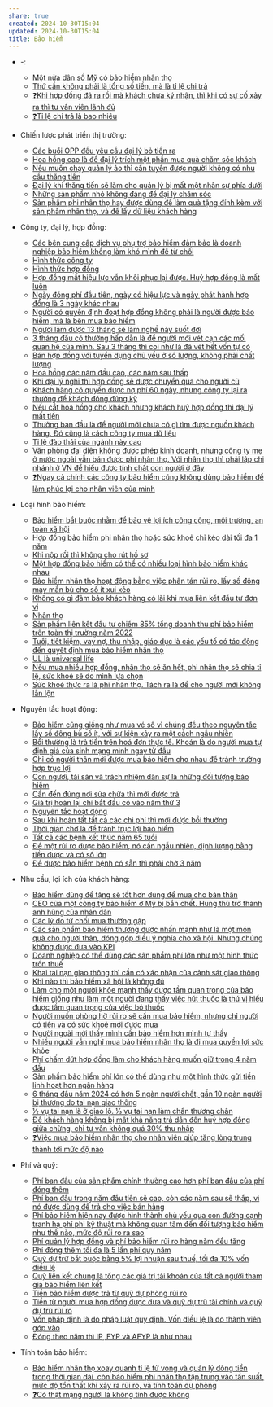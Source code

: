 ```yaml
---
share: true
created: 2024-10-30T15:04
updated: 2024-10-30T15:04
title: Bảo hiểm
---
```

- \-: 
    - [Một nửa dân số Mỹ có bảo hiểm nhân thọ](./M%E1%BB%99t%20n%E1%BB%ADa%20d%C3%A2n%20s%E1%BB%91%20M%E1%BB%B9%20c%C3%B3%20b%E1%BA%A3o%20hi%E1%BB%83m%20nh%C3%A2n%20th%E1%BB%8D.md)
    - [Thứ cần không phải là tổng số tiền, mà là tỉ lệ chi trả](./Th%E1%BB%A9%20c%E1%BA%A7n%20kh%C3%B4ng%20ph%E1%BA%A3i%20l%C3%A0%20t%E1%BB%95ng%20s%E1%BB%91%20ti%E1%BB%81n,%20m%C3%A0%20l%C3%A0%20t%E1%BB%89%20l%E1%BB%87%20chi%20tr%E1%BA%A3.md)
    - [❓Khi hợp đồng đã ra rồi mà khách chưa ký nhận, thì khi có sự cố xảy ra thì tư vấn viên lãnh đủ](./%E2%9D%93Khi%20h%E1%BB%A3p%20%C4%91%E1%BB%93ng%20%C4%91%C3%A3%20ra%20r%E1%BB%93i%20m%C3%A0%20kh%C3%A1ch%20ch%C6%B0a%20k%C3%BD%20nh%E1%BA%ADn,%20th%C3%AC%20khi%20c%C3%B3%20s%E1%BB%B1%20c%E1%BB%91%20x%E1%BA%A3y%20ra%20th%C3%AC%20t%C6%B0%20v%E1%BA%A5n%20vi%C3%AAn%20l%C3%A3nh%20%C4%91%E1%BB%A7.md)
    - [❓Tỉ lệ chi trả là bao nhiêu](./%E2%9D%93T%E1%BB%89%20l%E1%BB%87%20chi%20tr%E1%BA%A3%20l%C3%A0%20bao%20nhi%C3%AAu.md)

- Chiến lược phát triển thị trường: 
    - [Các buổi OPP đều yêu cầu đại lý bỏ tiền ra](./Chi%E1%BA%BFn%20l%C6%B0%E1%BB%A3c%20ph%C3%A1t%20tri%E1%BB%83n%20th%E1%BB%8B%20tr%C6%B0%E1%BB%9Dng/C%C3%A1c%20bu%E1%BB%95i%20OPP%20%C4%91%E1%BB%81u%20y%C3%AAu%20c%E1%BA%A7u%20%C4%91%E1%BA%A1i%20l%C3%BD%20b%E1%BB%8F%20ti%E1%BB%81n%20ra.md)
    - [Hoa hồng cao là để đại lý trích một phần mua quà chăm sóc khách](./Chi%E1%BA%BFn%20l%C6%B0%E1%BB%A3c%20ph%C3%A1t%20tri%E1%BB%83n%20th%E1%BB%8B%20tr%C6%B0%E1%BB%9Dng/Hoa%20h%E1%BB%93ng%20cao%20l%C3%A0%20%C4%91%E1%BB%83%20%C4%91%E1%BA%A1i%20l%C3%BD%20tr%C3%ADch%20m%E1%BB%99t%20ph%E1%BA%A7n%20mua%20qu%C3%A0%20ch%C4%83m%20s%C3%B3c%20kh%C3%A1ch.md)
    - [Nếu muốn chạy quản lý ảo thì cần tuyển được người không có nhu cầu thăng tiến](./Chi%E1%BA%BFn%20l%C6%B0%E1%BB%A3c%20ph%C3%A1t%20tri%E1%BB%83n%20th%E1%BB%8B%20tr%C6%B0%E1%BB%9Dng/Nh%C3%A2n%20s%E1%BB%B1/N%E1%BA%BFu%20mu%E1%BB%91n%20ch%E1%BA%A1y%20qu%E1%BA%A3n%20l%C3%BD%20%E1%BA%A3o%20th%C3%AC%20c%E1%BA%A7n%20tuy%E1%BB%83n%20%C4%91%C6%B0%E1%BB%A3c%20ng%C6%B0%E1%BB%9Di%20kh%C3%B4ng%20c%C3%B3%20nhu%20c%E1%BA%A7u%20th%C4%83ng%20ti%E1%BA%BFn.md)
    - [Đại lý khi thăng tiến sẽ làm cho quản lý bị mất một nhân sự phía dưới](./Chi%E1%BA%BFn%20l%C6%B0%E1%BB%A3c%20ph%C3%A1t%20tri%E1%BB%83n%20th%E1%BB%8B%20tr%C6%B0%E1%BB%9Dng/Nh%C3%A2n%20s%E1%BB%B1/%C4%90%E1%BA%A1i%20l%C3%BD%20khi%20th%C4%83ng%20ti%E1%BA%BFn%20s%E1%BA%BD%20l%C3%A0m%20cho%20qu%E1%BA%A3n%20l%C3%BD%20b%E1%BB%8B%20m%E1%BA%A5t%20m%E1%BB%99t%20nh%C3%A2n%20s%E1%BB%B1%20ph%C3%ADa%20d%C6%B0%E1%BB%9Bi.md)
    - [Những sản phẩm nhỏ không đáng để đại lý chăm sóc](./Chi%E1%BA%BFn%20l%C6%B0%E1%BB%A3c%20ph%C3%A1t%20tri%E1%BB%83n%20th%E1%BB%8B%20tr%C6%B0%E1%BB%9Dng/Nh%E1%BB%AFng%20s%E1%BA%A3n%20ph%E1%BA%A9m%20nh%E1%BB%8F%20kh%C3%B4ng%20%C4%91%C3%A1ng%20%C4%91%E1%BB%83%20%C4%91%E1%BA%A1i%20l%C3%BD%20ch%C4%83m%20s%C3%B3c.md)
    - [Sản phẩm phi nhân thọ hay được dùng để làm quà tặng đính kèm với sản phẩm nhân thọ, và để lấy dữ liệu khách hàng](S%E1%BA%A3n%20ph%E1%BA%A9m%20phi%20nh%C3%A2n%20th%E1%BB%8D%20hay%20%C4%91%C6%B0%E1%BB%A3c%20d%C3%B9ng%20%C4%91%E1%BB%83%20l%C3%A0m%20qu%C3%A0%20t%E1%BA%B7ng%20%C4%91%C3%ADnh%20k%C3%A8m%20v%E1%BB%9Bi%20s%E1%BA%A3n%20ph%E1%BA%A9m%20nh%C3%A2n%20th%E1%BB%8D,%20v%C3%A0%20%C4%91%E1%BB%83%20l%E1%BA%A5y%20d%E1%BB%AF%20li%E1%BB%87u%20kh%C3%A1ch%20h%C3%A0ng.md)

- Công ty, đại lý, hợp đồng: 
    - [Các bên cung cấp dịch vụ phụ trợ bảo hiểm đảm bảo là doanh nghiệp bảo hiểm không làm khó mình để từ chối](./C%C3%B4ng%20ty,%20%C4%91%E1%BA%A1i%20l%C3%BD,%20h%E1%BB%A3p%20%C4%91%E1%BB%93ng/C%C3%A1c%20b%C3%AAn%20cung%20c%E1%BA%A5p%20d%E1%BB%8Bch%20v%E1%BB%A5%20ph%E1%BB%A5%20tr%E1%BB%A3%20b%E1%BA%A3o%20hi%E1%BB%83m%20%C4%91%E1%BA%A3m%20b%E1%BA%A3o%20l%C3%A0%20doanh%20nghi%E1%BB%87p%20b%E1%BA%A3o%20hi%E1%BB%83m%20kh%C3%B4ng%20l%C3%A0m%20kh%C3%B3%20m%C3%ACnh%20%C4%91%E1%BB%83%20t%E1%BB%AB%20ch%E1%BB%91i.md)
    - [Hình thức công ty](./C%C3%B4ng%20ty,%20%C4%91%E1%BA%A1i%20l%C3%BD,%20h%E1%BB%A3p%20%C4%91%E1%BB%93ng/H%C3%ACnh%20th%E1%BB%A9c%20c%C3%B4ng%20ty.md)
    - [Hình thức hợp đồng](./C%C3%B4ng%20ty,%20%C4%91%E1%BA%A1i%20l%C3%BD,%20h%E1%BB%A3p%20%C4%91%E1%BB%93ng/H%C3%ACnh%20th%E1%BB%A9c%20h%E1%BB%A3p%20%C4%91%E1%BB%93ng.md)
    - [Hợp đồng mất hiệu lực vẫn khôi phục lại được. Huỷ hợp đồng là mất luôn](./C%C3%B4ng%20ty,%20%C4%91%E1%BA%A1i%20l%C3%BD,%20h%E1%BB%A3p%20%C4%91%E1%BB%93ng/H%E1%BB%A3p%20%C4%91%E1%BB%93ng%20m%E1%BA%A5t%20hi%E1%BB%87u%20l%E1%BB%B1c%20v%E1%BA%ABn%20kh%C3%B4i%20ph%E1%BB%A5c%20l%E1%BA%A1i%20%C4%91%C6%B0%E1%BB%A3c.%20Hu%E1%BB%B7%20h%E1%BB%A3p%20%C4%91%E1%BB%93ng%20l%C3%A0%20m%E1%BA%A5t%20lu%C3%B4n.md)
    - [Ngày đóng phí đầu tiên, ngày có hiệu lực và ngày phát hành hợp đồng là 3 ngày khác nhau](./C%C3%B4ng%20ty,%20%C4%91%E1%BA%A1i%20l%C3%BD,%20h%E1%BB%A3p%20%C4%91%E1%BB%93ng/Ng%C3%A0y%20%C4%91%C3%B3ng%20ph%C3%AD%20%C4%91%E1%BA%A7u%20ti%C3%AAn,%20ng%C3%A0y%20c%C3%B3%20hi%E1%BB%87u%20l%E1%BB%B1c%20v%C3%A0%20ng%C3%A0y%20ph%C3%A1t%20h%C3%A0nh%20h%E1%BB%A3p%20%C4%91%E1%BB%93ng%20l%C3%A0%203%20ng%C3%A0y%20kh%C3%A1c%20nhau.md)
    - [Người có quyền định đoạt hợp đồng không phải là người được bảo hiểm, mà là bên mua bảo hiểm](./C%C3%B4ng%20ty,%20%C4%91%E1%BA%A1i%20l%C3%BD,%20h%E1%BB%A3p%20%C4%91%E1%BB%93ng/Ng%C6%B0%E1%BB%9Di%20c%C3%B3%20quy%E1%BB%81n%20%C4%91%E1%BB%8Bnh%20%C4%91o%E1%BA%A1t%20h%E1%BB%A3p%20%C4%91%E1%BB%93ng%20kh%C3%B4ng%20ph%E1%BA%A3i%20l%C3%A0%20ng%C6%B0%E1%BB%9Di%20%C4%91%C6%B0%E1%BB%A3c%20b%E1%BA%A3o%20hi%E1%BB%83m,%20m%C3%A0%20l%C3%A0%20b%C3%AAn%20mua%20b%E1%BA%A3o%20hi%E1%BB%83m.md)
    - [Người làm được 13 tháng sẽ làm nghề này suốt đời](./C%C3%B4ng%20ty,%20%C4%91%E1%BA%A1i%20l%C3%BD,%20h%E1%BB%A3p%20%C4%91%E1%BB%93ng/Ng%C6%B0%E1%BB%9Di%20l%C3%A0m%20%C4%91%C6%B0%E1%BB%A3c%2013%20th%C3%A1ng%20s%E1%BA%BD%20l%C3%A0m%20ngh%E1%BB%81%20n%C3%A0y%20su%E1%BB%91t%20%C4%91%E1%BB%9Di.md)
    - [3 tháng đầu có thưởng hấp dẫn là để người mới vét cạn các mối quan hệ của mình. Sau 3 tháng thì coi như là đã vét hết vốn tự có](./C%C3%B4ng%20ty,%20%C4%91%E1%BA%A1i%20l%C3%BD,%20h%E1%BB%A3p%20%C4%91%E1%BB%93ng/Th%C6%B0%E1%BB%9Fng,%20hoa%20h%E1%BB%93ng/3%20th%C3%A1ng%20%C4%91%E1%BA%A7u%20c%C3%B3%20th%C6%B0%E1%BB%9Fng%20h%E1%BA%A5p%20d%E1%BA%ABn%20l%C3%A0%20%C4%91%E1%BB%83%20ng%C6%B0%E1%BB%9Di%20m%E1%BB%9Bi%20v%C3%A9t%20c%E1%BA%A1n%20c%C3%A1c%20m%E1%BB%91i%20quan%20h%E1%BB%87%20c%E1%BB%A7a%20m%C3%ACnh.%20Sau%203%20th%C3%A1ng%20th%C3%AC%20coi%20nh%C6%B0%20l%C3%A0%20%C4%91%C3%A3%20v%C3%A9t%20h%E1%BA%BFt%20v%E1%BB%91n%20t%E1%BB%B1%20c%C3%B3.md)
    - [Bán hợp đồng với tuyển dụng chủ yếu ở số lượng, không phải chất lượng](./C%C3%B4ng%20ty,%20%C4%91%E1%BA%A1i%20l%C3%BD,%20h%E1%BB%A3p%20%C4%91%E1%BB%93ng/Th%C6%B0%E1%BB%9Fng,%20hoa%20h%E1%BB%93ng/B%C3%A1n%20h%E1%BB%A3p%20%C4%91%E1%BB%93ng%20v%E1%BB%9Bi%20tuy%E1%BB%83n%20d%E1%BB%A5ng%20ch%E1%BB%A7%20y%E1%BA%BFu%20%E1%BB%9F%20s%E1%BB%91%20l%C6%B0%E1%BB%A3ng,%20kh%C3%B4ng%20ph%E1%BA%A3i%20ch%E1%BA%A5t%20l%C6%B0%E1%BB%A3ng.md)
    - [Hoa hồng các năm đầu cao, các năm sau thấp](Hoa%20h%E1%BB%93ng%20c%C3%A1c%20n%C4%83m%20%C4%91%E1%BA%A7u%20cao,%20c%C3%A1c%20n%C4%83m%20sau%20th%E1%BA%A5p.md)
    - [Khi đại lý nghỉ thì hợp đồng sẽ được chuyển qua cho người cũ](./C%C3%B4ng%20ty,%20%C4%91%E1%BA%A1i%20l%C3%BD,%20h%E1%BB%A3p%20%C4%91%E1%BB%93ng/Th%C6%B0%E1%BB%9Fng,%20hoa%20h%E1%BB%93ng/Khi%20%C4%91%E1%BA%A1i%20l%C3%BD%20ngh%E1%BB%89%20th%C3%AC%20h%E1%BB%A3p%20%C4%91%E1%BB%93ng%20s%E1%BA%BD%20%C4%91%C6%B0%E1%BB%A3c%20chuy%E1%BB%83n%20qua%20cho%20ng%C6%B0%E1%BB%9Di%20c%C5%A9.md)
    - [Khách hàng có quyền được nợ phí 60 ngày, nhưng công ty lại ra thưởng để khách đóng đúng kỳ](Kh%C3%A1ch%20h%C3%A0ng%20c%C3%B3%20quy%E1%BB%81n%20%C4%91%C6%B0%E1%BB%A3c%20n%E1%BB%A3%20ph%C3%AD%2060%20ng%C3%A0y,%20nh%C6%B0ng%20c%C3%B4ng%20ty%20l%E1%BA%A1i%20ra%20th%C6%B0%E1%BB%9Fng%20%C4%91%E1%BB%83%20kh%C3%A1ch%20%C4%91%C3%B3ng%20%C4%91%C3%BAng%20k%E1%BB%B3.md)
    - [Nếu cắt hoa hồng cho khách nhưng khách huỷ hợp đồng thì đại lý mất tiền](./C%C3%B4ng%20ty,%20%C4%91%E1%BA%A1i%20l%C3%BD,%20h%E1%BB%A3p%20%C4%91%E1%BB%93ng/Th%C6%B0%E1%BB%9Fng,%20hoa%20h%E1%BB%93ng/N%E1%BA%BFu%20c%E1%BA%AFt%20hoa%20h%E1%BB%93ng%20cho%20kh%C3%A1ch%20nh%C6%B0ng%20kh%C3%A1ch%20hu%E1%BB%B7%20h%E1%BB%A3p%20%C4%91%E1%BB%93ng%20th%C3%AC%20%C4%91%E1%BA%A1i%20l%C3%BD%20m%E1%BA%A5t%20ti%E1%BB%81n.md)
    - [Thưởng ban đầu là để người mới chưa có gì tìm được nguồn khách hàng. Đó cũng là cách công ty mua dữ liệu](./C%C3%B4ng%20ty,%20%C4%91%E1%BA%A1i%20l%C3%BD,%20h%E1%BB%A3p%20%C4%91%E1%BB%93ng/Th%C6%B0%E1%BB%9Fng,%20hoa%20h%E1%BB%93ng/Th%C6%B0%E1%BB%9Fng%20ban%20%C4%91%E1%BA%A7u%20l%C3%A0%20%C4%91%E1%BB%83%20ng%C6%B0%E1%BB%9Di%20m%E1%BB%9Bi%20ch%C6%B0a%20c%C3%B3%20g%C3%AC%20t%C3%ACm%20%C4%91%C6%B0%E1%BB%A3c%20ngu%E1%BB%93n%20kh%C3%A1ch%20h%C3%A0ng.%20%C4%90%C3%B3%20c%C5%A9ng%20l%C3%A0%20c%C3%A1ch%20c%C3%B4ng%20ty%20mua%20d%E1%BB%AF%20li%E1%BB%87u.md)
    - [Tỉ lệ đào thải của ngành này cao](./C%C3%B4ng%20ty,%20%C4%91%E1%BA%A1i%20l%C3%BD,%20h%E1%BB%A3p%20%C4%91%E1%BB%93ng/T%E1%BB%89%20l%E1%BB%87%20%C4%91%C3%A0o%20th%E1%BA%A3i%20c%E1%BB%A7a%20ng%C3%A0nh%20n%C3%A0y%20cao.md)
    - [Văn phòng đại diện không được phép kinh doanh, nhưng công ty mẹ ở nước ngoài vẫn bán được phi nhân thọ. Với nhân thọ thì phải lập chi nhánh ở VN để hiểu được tính chất con người ở đây](./C%C3%B4ng%20ty,%20%C4%91%E1%BA%A1i%20l%C3%BD,%20h%E1%BB%A3p%20%C4%91%E1%BB%93ng/V%C4%83n%20ph%C3%B2ng%20%C4%91%E1%BA%A1i%20di%E1%BB%87n%20kh%C3%B4ng%20%C4%91%C6%B0%E1%BB%A3c%20ph%C3%A9p%20kinh%20doanh,%20nh%C6%B0ng%20c%C3%B4ng%20ty%20m%E1%BA%B9%20%E1%BB%9F%20n%C6%B0%E1%BB%9Bc%20ngo%C3%A0i%20v%E1%BA%ABn%20b%C3%A1n%20%C4%91%C6%B0%E1%BB%A3c%20phi%20nh%C3%A2n%20th%E1%BB%8D.%20V%E1%BB%9Bi%20nh%C3%A2n%20th%E1%BB%8D%20th%C3%AC%20ph%E1%BA%A3i%20l%E1%BA%ADp%20chi%20nh%C3%A1nh%20%E1%BB%9F%20VN%20%C4%91%E1%BB%83%20hi%E1%BB%83u%20%C4%91%C6%B0%E1%BB%A3c%20t%C3%ADnh%20ch%E1%BA%A5t%20con%20ng%C6%B0%E1%BB%9Di%20%E1%BB%9F%20%C4%91%C3%A2y.md)
    - [❓Ngay cả chính các công ty bảo hiểm cũng không dùng bảo hiểm để làm phúc lợi cho nhân viên của mình](./C%C3%B4ng%20ty,%20%C4%91%E1%BA%A1i%20l%C3%BD,%20h%E1%BB%A3p%20%C4%91%E1%BB%93ng/%E2%9D%93Ngay%20c%E1%BA%A3%20ch%C3%ADnh%20c%C3%A1c%20c%C3%B4ng%20ty%20b%E1%BA%A3o%20hi%E1%BB%83m%20c%C5%A9ng%20kh%C3%B4ng%20d%C3%B9ng%20b%E1%BA%A3o%20hi%E1%BB%83m%20%C4%91%E1%BB%83%20l%C3%A0m%20ph%C3%BAc%20l%E1%BB%A3i%20cho%20nh%C3%A2n%20vi%C3%AAn%20c%E1%BB%A7a%20m%C3%ACnh.md)

- Loại hình bảo hiểm: 
    - [Bảo hiểm bắt buộc nhằm để bảo vệ lợi ích công cộng, môi trường, an toàn xã hội](./Lo%E1%BA%A1i%20h%C3%ACnh%20b%E1%BA%A3o%20hi%E1%BB%83m/B%E1%BA%A3o%20hi%E1%BB%83m%20b%E1%BA%AFt%20bu%E1%BB%99c%20nh%E1%BA%B1m%20%C4%91%E1%BB%83%20b%E1%BA%A3o%20v%E1%BB%87%20l%E1%BB%A3i%20%C3%ADch%20c%C3%B4ng%20c%E1%BB%99ng,%20m%C3%B4i%20tr%C6%B0%E1%BB%9Dng,%20an%20to%C3%A0n%20x%C3%A3%20h%E1%BB%99i.md)
    - [Hợp đồng bảo hiểm phi nhân thọ hoặc sức khoẻ chỉ kéo dài tối đa 1 năm](./Lo%E1%BA%A1i%20h%C3%ACnh%20b%E1%BA%A3o%20hi%E1%BB%83m/H%E1%BB%A3p%20%C4%91%E1%BB%93ng%20b%E1%BA%A3o%20hi%E1%BB%83m%20phi%20nh%C3%A2n%20th%E1%BB%8D%20ho%E1%BA%B7c%20s%E1%BB%A9c%20kho%E1%BA%BB%20ch%E1%BB%89%20k%C3%A9o%20d%C3%A0i%20t%E1%BB%91i%20%C4%91a%201%20n%C4%83m.md)
    - [Khi nộp rồi thì không cho rút hồ sơ](Khi%20n%E1%BB%99p%20r%E1%BB%93i%20th%C3%AC%20kh%C3%B4ng%20cho%20r%C3%BAt%20h%E1%BB%93%20s%C6%A1.md)
    - [Một hợp đồng bảo hiểm có thể có nhiều loại hình bảo hiểm khác nhau](./Lo%E1%BA%A1i%20h%C3%ACnh%20b%E1%BA%A3o%20hi%E1%BB%83m/M%E1%BB%99t%20h%E1%BB%A3p%20%C4%91%E1%BB%93ng%20b%E1%BA%A3o%20hi%E1%BB%83m%20c%C3%B3%20th%E1%BB%83%20c%C3%B3%20nhi%E1%BB%81u%20lo%E1%BA%A1i%20h%C3%ACnh%20b%E1%BA%A3o%20hi%E1%BB%83m%20kh%C3%A1c%20nhau.md)
    - [Bảo hiểm nhân thọ hoạt động bằng việc phân tán rủi ro, lấy số đông may mắn bù cho số ít xui xẻo](B%E1%BA%A3o%20hi%E1%BB%83m%20nh%C3%A2n%20th%E1%BB%8D%20ho%E1%BA%A1t%20%C4%91%E1%BB%99ng%20b%E1%BA%B1ng%20vi%E1%BB%87c%20ph%C3%A2n%20t%C3%A1n%20r%E1%BB%A7i%20ro,%20l%E1%BA%A5y%20s%E1%BB%91%20%C4%91%C3%B4ng%20may%20m%E1%BA%AFn%20b%C3%B9%20cho%20s%E1%BB%91%20%C3%ADt%20xui%20x%E1%BA%BBo.md)
    - [Không có gì đảm bảo khách hàng có lãi khi mua liên kết đầu tư đơn vị](./Lo%E1%BA%A1i%20h%C3%ACnh%20b%E1%BA%A3o%20hi%E1%BB%83m/Nh%C3%A2n%20th%E1%BB%8D/Kh%C3%B4ng%20c%C3%B3%20g%C3%AC%20%C4%91%E1%BA%A3m%20b%E1%BA%A3o%20kh%C3%A1ch%20h%C3%A0ng%20c%C3%B3%20l%C3%A3i%20khi%20mua%20li%C3%AAn%20k%E1%BA%BFt%20%C4%91%E1%BA%A7u%20t%C6%B0%20%C4%91%C6%A1n%20v%E1%BB%8B.md)
    - [Nhân thọ](./Lo%E1%BA%A1i%20h%C3%ACnh%20b%E1%BA%A3o%20hi%E1%BB%83m/Nh%C3%A2n%20th%E1%BB%8D/index.md)
    - [Sản phẩm liên kết đầu tư chiếm 85% tổng doanh thu phí bảo hiểm trên toàn thị trường năm 2022](./Lo%E1%BA%A1i%20h%C3%ACnh%20b%E1%BA%A3o%20hi%E1%BB%83m/Nh%C3%A2n%20th%E1%BB%8D/S%E1%BA%A3n%20ph%E1%BA%A9m%20li%C3%AAn%20k%E1%BA%BFt%20%C4%91%E1%BA%A7u%20t%C6%B0%20chi%E1%BA%BFm%2085%EF%BC%85%20t%E1%BB%95ng%20doanh%20thu%20ph%C3%AD%20b%E1%BA%A3o%20hi%E1%BB%83m%20tr%C3%AAn%20to%C3%A0n%20th%E1%BB%8B%20tr%C6%B0%E1%BB%9Dng%20n%C4%83m%202022.md)
    - [Tuổi, tiết kiệm, vay nợ, thu nhập, giáo dục là các yếu tố có tác động đến quyết định mua bảo hiểm nhân thọ](./Lo%E1%BA%A1i%20h%C3%ACnh%20b%E1%BA%A3o%20hi%E1%BB%83m/Nh%C3%A2n%20th%E1%BB%8D/Tu%E1%BB%95i,%20ti%E1%BA%BFt%20ki%E1%BB%87m,%20vay%20n%E1%BB%A3,%20thu%20nh%E1%BA%ADp,%20gi%C3%A1o%20d%E1%BB%A5c%20l%C3%A0%20c%C3%A1c%20y%E1%BA%BFu%20t%E1%BB%91%20c%C3%B3%20t%C3%A1c%20%C4%91%E1%BB%99ng%20%C4%91%E1%BA%BFn%20quy%E1%BA%BFt%20%C4%91%E1%BB%8Bnh%20mua%20b%E1%BA%A3o%20hi%E1%BB%83m%20nh%C3%A2n%20th%E1%BB%8D.md)
    - [UL là universal life](./Lo%E1%BA%A1i%20h%C3%ACnh%20b%E1%BA%A3o%20hi%E1%BB%83m/Nh%C3%A2n%20th%E1%BB%8D/UL%20l%C3%A0%20universal%20life.md)
    - [Nếu mua nhiều hợp đồng, nhân thọ sẽ ăn hết, phi nhân thọ sẽ chia tỉ lệ, sức khoẻ sẽ do mình lựa chọn](./Lo%E1%BA%A1i%20h%C3%ACnh%20b%E1%BA%A3o%20hi%E1%BB%83m/N%E1%BA%BFu%20mua%20nhi%E1%BB%81u%20h%E1%BB%A3p%20%C4%91%E1%BB%93ng,%20nh%C3%A2n%20th%E1%BB%8D%20s%E1%BA%BD%20%C4%83n%20h%E1%BA%BFt,%20phi%20nh%C3%A2n%20th%E1%BB%8D%20s%E1%BA%BD%20chia%20t%E1%BB%89%20l%E1%BB%87,%20s%E1%BB%A9c%20kho%E1%BA%BB%20s%E1%BA%BD%20do%20m%C3%ACnh%20l%E1%BB%B1a%20ch%E1%BB%8Dn.md)
    - [Sức khoẻ thực ra là phi nhân thọ. Tách ra là để cho người mới không lẫn lộn](./Lo%E1%BA%A1i%20h%C3%ACnh%20b%E1%BA%A3o%20hi%E1%BB%83m/S%E1%BB%A9c%20kho%E1%BA%BB%20th%E1%BB%B1c%20ra%20l%C3%A0%20phi%20nh%C3%A2n%20th%E1%BB%8D.%20T%C3%A1ch%20ra%20l%C3%A0%20%C4%91%E1%BB%83%20cho%20ng%C6%B0%E1%BB%9Di%20m%E1%BB%9Bi%20kh%C3%B4ng%20l%E1%BA%ABn%20l%E1%BB%99n.md)

- Nguyên tắc hoạt động: 
    - [Bảo hiểm cũng giống như mua vé số vì chúng đều theo nguyên tắc lấy số đông bù số ít, với sự kiện xảy ra một cách ngẫu nhiên](./Nguy%C3%AAn%20t%E1%BA%AFc%20ho%E1%BA%A1t%20%C4%91%E1%BB%99ng/B%E1%BA%A3o%20hi%E1%BB%83m%20c%C5%A9ng%20gi%E1%BB%91ng%20nh%C6%B0%20mua%20v%C3%A9%20s%E1%BB%91%20v%C3%AC%20ch%C3%BAng%20%C4%91%E1%BB%81u%20theo%20nguy%C3%AAn%20t%E1%BA%AFc%20l%E1%BA%A5y%20s%E1%BB%91%20%C4%91%C3%B4ng%20b%C3%B9%20s%E1%BB%91%20%C3%ADt,%20v%E1%BB%9Bi%20s%E1%BB%B1%20ki%E1%BB%87n%20x%E1%BA%A3y%20ra%20m%E1%BB%99t%20c%C3%A1ch%20ng%E1%BA%ABu%20nhi%C3%AAn.md)
    - [Bồi thường là trả tiền trên hoá đơn thực tế. Khoán là do người mua tự định giá của sinh mạng mình ngay từ đầu](./Nguy%C3%AAn%20t%E1%BA%AFc%20ho%E1%BA%A1t%20%C4%91%E1%BB%99ng/B%E1%BB%93i%20th%C6%B0%E1%BB%9Dng%20l%C3%A0%20tr%E1%BA%A3%20ti%E1%BB%81n%20tr%C3%AAn%20ho%C3%A1%20%C4%91%C6%A1n%20th%E1%BB%B1c%20t%E1%BA%BF.%20Kho%C3%A1n%20l%C3%A0%20do%20ng%C6%B0%E1%BB%9Di%20mua%20t%E1%BB%B1%20%C4%91%E1%BB%8Bnh%20gi%C3%A1%20c%E1%BB%A7a%20sinh%20m%E1%BA%A1ng%20m%C3%ACnh%20ngay%20t%E1%BB%AB%20%C4%91%E1%BA%A7u.md)
    - [Chỉ có người thân mới được mua bảo hiểm cho nhau để tránh trường hợp trục lợi](./Nguy%C3%AAn%20t%E1%BA%AFc%20ho%E1%BA%A1t%20%C4%91%E1%BB%99ng/Ch%E1%BB%89%20c%C3%B3%20ng%C6%B0%E1%BB%9Di%20th%C3%A2n%20m%E1%BB%9Bi%20%C4%91%C6%B0%E1%BB%A3c%20mua%20b%E1%BA%A3o%20hi%E1%BB%83m%20cho%20nhau%20%C4%91%E1%BB%83%20tr%C3%A1nh%20tr%C6%B0%E1%BB%9Dng%20h%E1%BB%A3p%20tr%E1%BB%A5c%20l%E1%BB%A3i.md)
    - [Con người, tài sản và trách nhiệm dân sự là những đối tượng bảo hiểm](./Nguy%C3%AAn%20t%E1%BA%AFc%20ho%E1%BA%A1t%20%C4%91%E1%BB%99ng/Con%20ng%C6%B0%E1%BB%9Di,%20t%C3%A0i%20s%E1%BA%A3n%20v%C3%A0%20tr%C3%A1ch%20nhi%E1%BB%87m%20d%C3%A2n%20s%E1%BB%B1%20l%C3%A0%20nh%E1%BB%AFng%20%C4%91%E1%BB%91i%20t%C6%B0%E1%BB%A3ng%20b%E1%BA%A3o%20hi%E1%BB%83m.md)
    - [Cần đến đúng nơi sửa chữa thì mới được trả](./Nguy%C3%AAn%20t%E1%BA%AFc%20ho%E1%BA%A1t%20%C4%91%E1%BB%99ng/C%E1%BA%A7n%20%C4%91%E1%BA%BFn%20%C4%91%C3%BAng%20n%C6%A1i%20s%E1%BB%ADa%20ch%E1%BB%AFa%20th%C3%AC%20m%E1%BB%9Bi%20%C4%91%C6%B0%E1%BB%A3c%20tr%E1%BA%A3.md)
    - [Giá trị hoàn lại chỉ bắt đầu có vào năm thứ 3](./Nguy%C3%AAn%20t%E1%BA%AFc%20ho%E1%BA%A1t%20%C4%91%E1%BB%99ng/Gi%C3%A1%20tr%E1%BB%8B%20ho%C3%A0n%20l%E1%BA%A1i%20ch%E1%BB%89%20b%E1%BA%AFt%20%C4%91%E1%BA%A7u%20c%C3%B3%20v%C3%A0o%20n%C4%83m%20th%E1%BB%A9%203.md)
    - [Nguyên tắc hoạt động](./Nguy%C3%AAn%20t%E1%BA%AFc%20ho%E1%BA%A1t%20%C4%91%E1%BB%99ng/index.md)
    - [Sau khi hoàn tất tất cả các chi phí thì mới được bồi thường](./Nguy%C3%AAn%20t%E1%BA%AFc%20ho%E1%BA%A1t%20%C4%91%E1%BB%99ng/Sau%20khi%20ho%C3%A0n%20t%E1%BA%A5t%20t%E1%BA%A5t%20c%E1%BA%A3%20c%C3%A1c%20chi%20ph%C3%AD%20th%C3%AC%20m%E1%BB%9Bi%20%C4%91%C6%B0%E1%BB%A3c%20b%E1%BB%93i%20th%C6%B0%E1%BB%9Dng.md)
    - [Thời gian chờ là để tránh trục lợi bảo hiểm](./Nguy%C3%AAn%20t%E1%BA%AFc%20ho%E1%BA%A1t%20%C4%91%E1%BB%99ng/Th%E1%BB%9Di%20gian%20ch%E1%BB%9D%20l%C3%A0%20%C4%91%E1%BB%83%20tr%C3%A1nh%20tr%E1%BB%A5c%20l%E1%BB%A3i%20b%E1%BA%A3o%20hi%E1%BB%83m.md)
    - [Tất cả các bệnh kết thúc năm 65 tuổi](./Nguy%C3%AAn%20t%E1%BA%AFc%20ho%E1%BA%A1t%20%C4%91%E1%BB%99ng/T%E1%BA%A5t%20c%E1%BA%A3%20c%C3%A1c%20b%E1%BB%87nh%20k%E1%BA%BFt%20th%C3%BAc%20n%C4%83m%2065%20tu%E1%BB%95i.md)
    - [Để một rủi ro được bảo hiểm, nó cần ngẫu nhiên, định lượng bằng tiền được và có số lớn](./Nguy%C3%AAn%20t%E1%BA%AFc%20ho%E1%BA%A1t%20%C4%91%E1%BB%99ng/%C4%90%E1%BB%83%20m%E1%BB%99t%20r%E1%BB%A7i%20ro%20%C4%91%C6%B0%E1%BB%A3c%20b%E1%BA%A3o%20hi%E1%BB%83m,%20n%C3%B3%20c%E1%BA%A7n%20ng%E1%BA%ABu%20nhi%C3%AAn,%20%C4%91%E1%BB%8Bnh%20l%C6%B0%E1%BB%A3ng%20b%E1%BA%B1ng%20ti%E1%BB%81n%20%C4%91%C6%B0%E1%BB%A3c%20v%C3%A0%20c%C3%B3%20s%E1%BB%91%20l%E1%BB%9Bn.md)
    - [Để được bảo hiểm bệnh có sẵn thì phải chờ 3 năm](./Nguy%C3%AAn%20t%E1%BA%AFc%20ho%E1%BA%A1t%20%C4%91%E1%BB%99ng/%C4%90%E1%BB%83%20%C4%91%C6%B0%E1%BB%A3c%20b%E1%BA%A3o%20hi%E1%BB%83m%20b%E1%BB%87nh%20c%C3%B3%20s%E1%BA%B5n%20th%C3%AC%20ph%E1%BA%A3i%20ch%E1%BB%9D%203%20n%C4%83m.md)

- Nhu cầu, lợi ích của khách hàng: 
    - [Bảo hiểm dùng để tặng sẽ tốt hơn dùng để mua cho bản thân](./Nhu%20c%E1%BA%A7u,%20l%E1%BB%A3i%20%C3%ADch%20c%E1%BB%A7a%20kh%C3%A1ch%20h%C3%A0ng/B%E1%BA%A3o%20hi%E1%BB%83m%20d%C3%B9ng%20%C4%91%E1%BB%83%20t%E1%BA%B7ng%20s%E1%BA%BD%20t%E1%BB%91t%20h%C6%A1n%20d%C3%B9ng%20%C4%91%E1%BB%83%20mua%20cho%20b%E1%BA%A3n%20th%C3%A2n.md)
    - [CEO của một công ty bảo hiểm ở Mỹ bị bắn chết. Hung thủ trở thành anh hùng của nhân dân](./Nhu%20c%E1%BA%A7u,%20l%E1%BB%A3i%20%C3%ADch%20c%E1%BB%A7a%20kh%C3%A1ch%20h%C3%A0ng/CEO%20c%E1%BB%A7a%20m%E1%BB%99t%20c%C3%B4ng%20ty%20b%E1%BA%A3o%20hi%E1%BB%83m%20%E1%BB%9F%20M%E1%BB%B9%20b%E1%BB%8B%20b%E1%BA%AFn%20ch%E1%BA%BFt.%20Hung%20th%E1%BB%A7%20tr%E1%BB%9F%20th%C3%A0nh%20anh%20h%C3%B9ng%20c%E1%BB%A7a%20nh%C3%A2n%20d%C3%A2n.md)
    - [Các lý do từ chối mua thường gặp](./Nhu%20c%E1%BA%A7u,%20l%E1%BB%A3i%20%C3%ADch%20c%E1%BB%A7a%20kh%C3%A1ch%20h%C3%A0ng/C%C3%A1c%20l%C3%BD%20do%20t%E1%BB%AB%20ch%E1%BB%91i%20mua%20th%C6%B0%E1%BB%9Dng%20g%E1%BA%B7p.md)
    - [Các sản phẩm bảo hiểm thường được nhấn mạnh như là một món quà cho người thân, đóng góp điều ý nghĩa cho xã hội. Nhưng chúng không được đưa vào KPI](C%C3%A1c%20s%E1%BA%A3n%20ph%E1%BA%A9m%20b%E1%BA%A3o%20hi%E1%BB%83m%20th%C6%B0%E1%BB%9Dng%20%C4%91%C6%B0%E1%BB%A3c%20nh%E1%BA%A5n%20m%E1%BA%A1nh%20nh%C6%B0%20l%C3%A0%20m%E1%BB%99t%20m%C3%B3n%20qu%C3%A0%20cho%20ng%C6%B0%E1%BB%9Di%20th%C3%A2n,%20%C4%91%C3%B3ng%20g%C3%B3p%20%C4%91i%E1%BB%81u%20%C3%BD%20ngh%C4%A9a%20cho%20x%C3%A3%20h%E1%BB%99i.%20Nh%C6%B0ng%20ch%C3%BAng%20kh%C3%B4ng%20%C4%91%C6%B0%E1%BB%A3c%20%C4%91%C6%B0a%20v%C3%A0o%20KPI.md)
    - [Doanh nghiệp có thể dùng các sản phẩm phí lớn như một hình thức trốn thuế](./Nhu%20c%E1%BA%A7u,%20l%E1%BB%A3i%20%C3%ADch%20c%E1%BB%A7a%20kh%C3%A1ch%20h%C3%A0ng/Doanh%20nghi%E1%BB%87p%20c%C3%B3%20th%E1%BB%83%20d%C3%B9ng%20c%C3%A1c%20s%E1%BA%A3n%20ph%E1%BA%A9m%20ph%C3%AD%20l%E1%BB%9Bn%20nh%C6%B0%20m%E1%BB%99t%20h%C3%ACnh%20th%E1%BB%A9c%20tr%E1%BB%91n%20thu%E1%BA%BF.md)
    - [Khai tai nạn giao thông thì cần có xác nhận của cảnh sát giao thông](Khai%20tai%20n%E1%BA%A1n%20giao%20th%C3%B4ng%20th%C3%AC%20c%E1%BA%A7n%20c%C3%B3%20x%C3%A1c%20nh%E1%BA%ADn%20c%E1%BB%A7a%20c%E1%BA%A3nh%20s%C3%A1t%20giao%20th%C3%B4ng.md)
    - [Khi nào thì bảo hiểm xã hội là không đủ](./Nhu%20c%E1%BA%A7u,%20l%E1%BB%A3i%20%C3%ADch%20c%E1%BB%A7a%20kh%C3%A1ch%20h%C3%A0ng/Khi%20n%C3%A0o%20th%C3%AC%20b%E1%BA%A3o%20hi%E1%BB%83m%20x%C3%A3%20h%E1%BB%99i%20l%C3%A0%20kh%C3%B4ng%20%C4%91%E1%BB%A7.md)
    - [Làm cho một người khỏe mạnh thấy được tầm quan trọng của bảo hiểm giống như làm một người đang thấy việc hút thuốc là thú vị hiểu được tầm quan trọng của việc bỏ thuốc](L%C3%A0m%20cho%20m%E1%BB%99t%20ng%C6%B0%E1%BB%9Di%20kh%E1%BB%8Fe%20m%E1%BA%A1nh%20th%E1%BA%A5y%20%C4%91%C6%B0%E1%BB%A3c%20t%E1%BA%A7m%20quan%20tr%E1%BB%8Dng%20c%E1%BB%A7a%20b%E1%BA%A3o%20hi%E1%BB%83m%20gi%E1%BB%91ng%20nh%C6%B0%20l%C3%A0m%20m%E1%BB%99t%20ng%C6%B0%E1%BB%9Di%20%C4%91ang%20th%E1%BA%A5y%20vi%E1%BB%87c%20h%C3%BAt%20thu%E1%BB%91c%20l%C3%A0%20th%C3%BA%20v%E1%BB%8B%20hi%E1%BB%83u%20%C4%91%C6%B0%E1%BB%A3c%20t%E1%BA%A7m%20quan%20tr%E1%BB%8Dng%20c%E1%BB%A7a%20vi%E1%BB%87c%20b%E1%BB%8F%20thu%E1%BB%91c.md)
    - [Người muốn phòng hờ rủi ro sẽ cần mua bảo hiểm, nhưng chỉ người có tiền và có sức khoẻ mới được mua](./Nhu%20c%E1%BA%A7u,%20l%E1%BB%A3i%20%C3%ADch%20c%E1%BB%A7a%20kh%C3%A1ch%20h%C3%A0ng/Ng%C6%B0%E1%BB%9Di%20mu%E1%BB%91n%20ph%C3%B2ng%20h%E1%BB%9D%20r%E1%BB%A7i%20ro%20s%E1%BA%BD%20c%E1%BA%A7n%20mua%20b%E1%BA%A3o%20hi%E1%BB%83m,%20nh%C6%B0ng%20ch%E1%BB%89%20ng%C6%B0%E1%BB%9Di%20c%C3%B3%20ti%E1%BB%81n%20v%C3%A0%20c%C3%B3%20s%E1%BB%A9c%20kho%E1%BA%BB%20m%E1%BB%9Bi%20%C4%91%C6%B0%E1%BB%A3c%20mua.md)
    - [Người ngoài mới thấy mình cần bảo hiểm hơn mình tự thấy](./Nhu%20c%E1%BA%A7u,%20l%E1%BB%A3i%20%C3%ADch%20c%E1%BB%A7a%20kh%C3%A1ch%20h%C3%A0ng/Ng%C6%B0%E1%BB%9Di%20ngo%C3%A0i%20m%E1%BB%9Bi%20th%E1%BA%A5y%20m%C3%ACnh%20c%E1%BA%A7n%20b%E1%BA%A3o%20hi%E1%BB%83m%20h%C6%A1n%20m%C3%ACnh%20t%E1%BB%B1%20th%E1%BA%A5y.md)
    - [Nhiều người vẫn nghĩ mua bảo hiểm nhân thọ là đi mua quyền lợi sức khỏe](./Nhu%20c%E1%BA%A7u,%20l%E1%BB%A3i%20%C3%ADch%20c%E1%BB%A7a%20kh%C3%A1ch%20h%C3%A0ng/Nhi%E1%BB%81u%20ng%C6%B0%E1%BB%9Di%20v%E1%BA%ABn%20ngh%C4%A9%20mua%20b%E1%BA%A3o%20hi%E1%BB%83m%20nh%C3%A2n%20th%E1%BB%8D%20l%C3%A0%20%C4%91i%20mua%20quy%E1%BB%81n%20l%E1%BB%A3i%20s%E1%BB%A9c%20kh%E1%BB%8Fe.md)
    - [Phí chấm dứt hợp đồng làm cho khách hàng muốn giữ trong 4 năm đầu](./Nhu%20c%E1%BA%A7u,%20l%E1%BB%A3i%20%C3%ADch%20c%E1%BB%A7a%20kh%C3%A1ch%20h%C3%A0ng/Ph%C3%AD%20ch%E1%BA%A5m%20d%E1%BB%A9t%20h%E1%BB%A3p%20%C4%91%E1%BB%93ng%20l%C3%A0m%20cho%20kh%C3%A1ch%20h%C3%A0ng%20mu%E1%BB%91n%20gi%E1%BB%AF%20trong%204%20n%C4%83m%20%C4%91%E1%BA%A7u.md)
    - [Sản phẩm bảo hiểm phí lớn có thể dùng như một hình thức gửi tiền linh hoạt hơn ngân hàng](./Nhu%20c%E1%BA%A7u,%20l%E1%BB%A3i%20%C3%ADch%20c%E1%BB%A7a%20kh%C3%A1ch%20h%C3%A0ng/S%E1%BA%A3n%20ph%E1%BA%A9m%20b%E1%BA%A3o%20hi%E1%BB%83m%20ph%C3%AD%20l%E1%BB%9Bn%20c%C3%B3%20th%E1%BB%83%20d%C3%B9ng%20nh%C6%B0%20m%E1%BB%99t%20h%C3%ACnh%20th%E1%BB%A9c%20g%E1%BB%ADi%20ti%E1%BB%81n%20linh%20ho%E1%BA%A1t%20h%C6%A1n%20ng%C3%A2n%20h%C3%A0ng.md)
    - [6 tháng đầu năm 2024 có hơn 5 ngàn người chết, gần 10 ngàn người bị thương do tai nạn giao thông](./Nhu%20c%E1%BA%A7u,%20l%E1%BB%A3i%20%C3%ADch%20c%E1%BB%A7a%20kh%C3%A1ch%20h%C3%A0ng/T%E1%BB%89%20l%E1%BB%87%20tai%20n%E1%BA%A1n/6%20th%C3%A1ng%20%C4%91%E1%BA%A7u%20n%C4%83m%202024%20c%C3%B3%20h%C6%A1n%205%20ng%C3%A0n%20ng%C6%B0%E1%BB%9Di%20ch%E1%BA%BFt,%20g%E1%BA%A7n%2010%20ng%C3%A0n%20ng%C6%B0%E1%BB%9Di%20b%E1%BB%8B%20th%C6%B0%C6%A1ng%20do%20tai%20n%E1%BA%A1n%20giao%20th%C3%B4ng.md)
    - [½ vụ tai nạn là ở giao lộ. ⅓ vụ tai nạn làm chấn thương chân](./Nhu%20c%E1%BA%A7u,%20l%E1%BB%A3i%20%C3%ADch%20c%E1%BB%A7a%20kh%C3%A1ch%20h%C3%A0ng/T%E1%BB%89%20l%E1%BB%87%20tai%20n%E1%BA%A1n/%C2%BD%20v%E1%BB%A5%20tai%20n%E1%BA%A1n%20l%C3%A0%20%E1%BB%9F%20giao%20l%E1%BB%99.%20%E2%85%93%20v%E1%BB%A5%20tai%20n%E1%BA%A1n%20l%C3%A0m%20ch%E1%BA%A5n%20th%C6%B0%C6%A1ng%20ch%C3%A2n.md)
    - [Để khách hàng không bị mất khả năng trả dẫn đến huỷ hợp đồng giữa chừng, chỉ tư vấn không quá 30% thu nhập](./Nhu%20c%E1%BA%A7u,%20l%E1%BB%A3i%20%C3%ADch%20c%E1%BB%A7a%20kh%C3%A1ch%20h%C3%A0ng/%C4%90%E1%BB%83%20kh%C3%A1ch%20h%C3%A0ng%20kh%C3%B4ng%20b%E1%BB%8B%20m%E1%BA%A5t%20kh%E1%BA%A3%20n%C4%83ng%20tr%E1%BA%A3%20d%E1%BA%ABn%20%C4%91%E1%BA%BFn%20hu%E1%BB%B7%20h%E1%BB%A3p%20%C4%91%E1%BB%93ng%20gi%E1%BB%AFa%20ch%E1%BB%ABng,%20ch%E1%BB%89%20t%C6%B0%20v%E1%BA%A5n%20kh%C3%B4ng%20qu%C3%A1%2030%EF%BC%85%20thu%20nh%E1%BA%ADp.md)
    - [❓Việc mua bảo hiểm nhân thọ cho nhân viên giúp tăng lòng trung thành tới mức độ nào](./Nhu%20c%E1%BA%A7u,%20l%E1%BB%A3i%20%C3%ADch%20c%E1%BB%A7a%20kh%C3%A1ch%20h%C3%A0ng/%E2%9D%93Vi%E1%BB%87c%20mua%20b%E1%BA%A3o%20hi%E1%BB%83m%20nh%C3%A2n%20th%E1%BB%8D%20cho%20nh%C3%A2n%20vi%C3%AAn%20gi%C3%BAp%20t%C4%83ng%20l%C3%B2ng%20trung%20th%C3%A0nh%20t%E1%BB%9Bi%20m%E1%BB%A9c%20%C4%91%E1%BB%99%20n%C3%A0o.md)

- Phí và quỹ: 
    - [Phí ban đầu của sản phẩm chính thường cao hơn phí ban đầu của phí đóng thêm](./Ph%C3%AD%20v%C3%A0%20qu%E1%BB%B9/Ph%C3%AD%20ban%20%C4%91%E1%BA%A7u%20c%E1%BB%A7a%20s%E1%BA%A3n%20ph%E1%BA%A9m%20ch%C3%ADnh%20th%C6%B0%E1%BB%9Dng%20cao%20h%C6%A1n%20ph%C3%AD%20ban%20%C4%91%E1%BA%A7u%20c%E1%BB%A7a%20ph%C3%AD%20%C4%91%C3%B3ng%20th%C3%AAm.md)
    - [Phí ban đầu trong năm đầu tiên sẽ cao, còn các năm sau sẽ thấp, vì nó được dùng để trả cho việc bán hàng](./Ph%C3%AD%20v%C3%A0%20qu%E1%BB%B9/Ph%C3%AD%20ban%20%C4%91%E1%BA%A7u%20trong%20n%C4%83m%20%C4%91%E1%BA%A7u%20ti%C3%AAn%20s%E1%BA%BD%20cao,%20c%C3%B2n%20c%C3%A1c%20n%C4%83m%20sau%20s%E1%BA%BD%20th%E1%BA%A5p,%20v%C3%AC%20n%C3%B3%20%C4%91%C6%B0%E1%BB%A3c%20d%C3%B9ng%20%C4%91%E1%BB%83%20tr%E1%BA%A3%20cho%20vi%E1%BB%87c%20b%C3%A1n%20h%C3%A0ng.md)
    - [Phí bảo hiểm hiện nay được hình thành chủ yếu qua con đường cạnh tranh hạ phí phi kỹ thuật mà không quan tâm đến đối tượng bảo hiểm như thế nào, mức độ rủi ro ra sao](./Ph%C3%AD%20v%C3%A0%20qu%E1%BB%B9/Ph%C3%AD%20b%E1%BA%A3o%20hi%E1%BB%83m%20hi%E1%BB%87n%20nay%20%C4%91%C6%B0%E1%BB%A3c%20h%C3%ACnh%20th%C3%A0nh%20ch%E1%BB%A7%20y%E1%BA%BFu%20qua%20con%20%C4%91%C6%B0%E1%BB%9Dng%20c%E1%BA%A1nh%20tranh%20h%E1%BA%A1%20ph%C3%AD%20phi%20k%E1%BB%B9%20thu%E1%BA%ADt%20m%C3%A0%20kh%C3%B4ng%20quan%20t%C3%A2m%20%C4%91%E1%BA%BFn%20%C4%91%E1%BB%91i%20t%C6%B0%E1%BB%A3ng%20b%E1%BA%A3o%20hi%E1%BB%83m%20nh%C6%B0%20th%E1%BA%BF%20n%C3%A0o,%20m%E1%BB%A9c%20%C4%91%E1%BB%99%20r%E1%BB%A7i%20ro%20ra%20sao.md)
    - [Phí quản lý hợp đồng  và phí bảo hiểm rủi ro hàng năm đều tăng](./Ph%C3%AD%20v%C3%A0%20qu%E1%BB%B9/Ph%C3%AD%20qu%E1%BA%A3n%20l%C3%BD%20h%E1%BB%A3p%20%C4%91%E1%BB%93ng%20%20v%C3%A0%20ph%C3%AD%20b%E1%BA%A3o%20hi%E1%BB%83m%20r%E1%BB%A7i%20ro%20h%C3%A0ng%20n%C4%83m%20%C4%91%E1%BB%81u%20t%C4%83ng.md)
    - [Phí đóng thêm tối đa là 5 lần phí quy năm](./Ph%C3%AD%20v%C3%A0%20qu%E1%BB%B9/Ph%C3%AD%20%C4%91%C3%B3ng%20th%C3%AAm%20t%E1%BB%91i%20%C4%91a%20l%C3%A0%205%20l%E1%BA%A7n%20ph%C3%AD%20quy%20n%C4%83m.md)
    - [Quỹ dự trữ bắt buộc bằng 5% lợi nhuận sau thuế, tối đa 10% vốn điều lệ](./Ph%C3%AD%20v%C3%A0%20qu%E1%BB%B9/Qu%E1%BB%B9%20d%E1%BB%B1%20tr%E1%BB%AF%20b%E1%BA%AFt%20bu%E1%BB%99c%20b%E1%BA%B1ng%205%25%20l%E1%BB%A3i%20nhu%E1%BA%ADn%20sau%20thu%E1%BA%BF,%20t%E1%BB%91i%20%C4%91a%2010%25%20v%E1%BB%91n%20%C4%91i%E1%BB%81u%20l%E1%BB%87.md)
    - [Quỹ liên kết chung là tổng các giá trị tài khoản của tất cả người tham gia bảo hiểm liên kết](./Ph%C3%AD%20v%C3%A0%20qu%E1%BB%B9/Qu%E1%BB%B9%20li%C3%AAn%20k%E1%BA%BFt%20chung%20l%C3%A0%20t%E1%BB%95ng%20c%C3%A1c%20gi%C3%A1%20tr%E1%BB%8B%20t%C3%A0i%20kho%E1%BA%A3n%20c%E1%BB%A7a%20t%E1%BA%A5t%20c%E1%BA%A3%20ng%C6%B0%E1%BB%9Di%20tham%20gia%20b%E1%BA%A3o%20hi%E1%BB%83m%20li%C3%AAn%20k%E1%BA%BFt.md)
    - [Tiền bảo hiểm được trả từ quỹ dự phòng rủi ro](./Ph%C3%AD%20v%C3%A0%20qu%E1%BB%B9/Ti%E1%BB%81n%20b%E1%BA%A3o%20hi%E1%BB%83m%20%C4%91%C6%B0%E1%BB%A3c%20tr%E1%BA%A3%20t%E1%BB%AB%20qu%E1%BB%B9%20d%E1%BB%B1%20ph%C3%B2ng%20r%E1%BB%A7i%20ro.md)
    - [Tiền từ người mua hợp đồng được đưa và quỹ dự trù tài chính và quỹ dự trù rủi ro](./Ph%C3%AD%20v%C3%A0%20qu%E1%BB%B9/Ti%E1%BB%81n%20t%E1%BB%AB%20ng%C6%B0%E1%BB%9Di%20mua%20h%E1%BB%A3p%20%C4%91%E1%BB%93ng%20%C4%91%C6%B0%E1%BB%A3c%20%C4%91%C6%B0a%20v%C3%A0%20qu%E1%BB%B9%20d%E1%BB%B1%20tr%C3%B9%20t%C3%A0i%20ch%C3%ADnh%20v%C3%A0%20qu%E1%BB%B9%20d%E1%BB%B1%20tr%C3%B9%20r%E1%BB%A7i%20ro.md)
    - [Vốn pháp định là do pháp luật quy định. Vốn điều lệ là do thành viên góp vào](./Ph%C3%AD%20v%C3%A0%20qu%E1%BB%B9/V%E1%BB%91n%20ph%C3%A1p%20%C4%91%E1%BB%8Bnh%20l%C3%A0%20do%20ph%C3%A1p%20lu%E1%BA%ADt%20quy%20%C4%91%E1%BB%8Bnh.%20V%E1%BB%91n%20%C4%91i%E1%BB%81u%20l%E1%BB%87%20l%C3%A0%20do%20th%C3%A0nh%20vi%C3%AAn%20g%C3%B3p%20v%C3%A0o.md)
    - [Đóng theo năm thì IP, FYP và AFYP là như nhau](./Ph%C3%AD%20v%C3%A0%20qu%E1%BB%B9/%C4%90%C3%B3ng%20theo%20n%C4%83m%20th%C3%AC%20IP,%20FYP%20v%C3%A0%20AFYP%20l%C3%A0%20nh%C6%B0%20nhau.md)

- Tính toán bảo hiểm: 
    - [Bảo hiểm nhân thọ xoay quanh tỉ lệ tử vong và quản lý dòng tiền trong thời gian dài, còn bảo hiểm phi nhân thọ tập trung vào tần suất, mức độ tổn thất khi xảy ra rủi ro, và tính toán dự phòng](B%E1%BA%A3o%20hi%E1%BB%83m%20nh%C3%A2n%20th%E1%BB%8D%20xoay%20quanh%20t%E1%BB%89%20l%E1%BB%87%20t%E1%BB%AD%20vong%20v%C3%A0%20qu%E1%BA%A3n%20l%C3%BD%20d%C3%B2ng%20ti%E1%BB%81n%20trong%20th%E1%BB%9Di%20gian%20d%C3%A0i,%20c%C3%B2n%20b%E1%BA%A3o%20hi%E1%BB%83m%20phi%20nh%C3%A2n%20th%E1%BB%8D%20t%E1%BA%ADp%20trung%20v%C3%A0o%20t%E1%BA%A7n%20su%E1%BA%A5t,%20m%E1%BB%A9c%20%C4%91%E1%BB%99%20t%E1%BB%95n%20th%E1%BA%A5t%20khi%20x%E1%BA%A3y%20ra%20r%E1%BB%A7i%20ro,%20v%C3%A0%20t%C3%ADnh%20to%C3%A1n%20d%E1%BB%B1%20ph%C3%B2ng.md)
    - [❓Có thật mạng người là không tính được không](./T%C3%ADnh%20to%C3%A1n%20b%E1%BA%A3o%20hi%E1%BB%83m/%E2%9D%93C%C3%B3%20th%E1%BA%ADt%20m%E1%BA%A1ng%20ng%C6%B0%E1%BB%9Di%20l%C3%A0%20kh%C3%B4ng%20t%C3%ADnh%20%C4%91%C6%B0%E1%BB%A3c%20kh%C3%B4ng.md)


